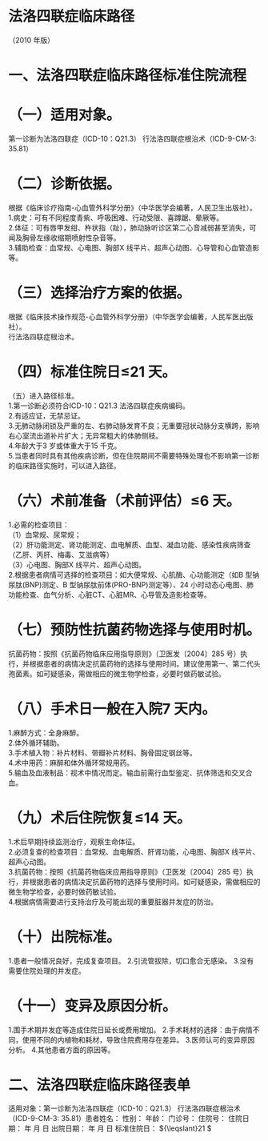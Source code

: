 # 法洛四联症临床路径  
（2010 年版）  
# 一、法洛四联症临床路径标准住院流程  
# （一）适用对象。  
第一诊断为法洛四联症（ICD-10：Q21.3） 行法洛四联症根治术（ICD-9-CM-3: 35.81）  
# （二）诊断依据。  
根据《临床诊疗指南-心血管外科学分册》（中华医学会编著，人民卫生出版社）。  
1.病史：可有不同程度青紫、呼吸困难、行动受限、喜蹲踞、晕厥等。  
2.体征：可有唇甲发绀、杵状指（趾），肺动脉听诊区第二心音减弱甚至消失，可闻及胸骨左缘收缩期喷射性杂音等。  
3.辅助检查：血常规、心电图、胸部X 线平片、超声心动图、心导管和心血管造影等。  
# （三）选择治疗方案的依据。  
根据《临床技术操作规范-心血管外科学分册》（中华医学会编著，人民军医出版社）。  
行法洛四联症根治术。  
# （四）标准住院日≤21 天。  
（五）进入路径标准。  
1.第一诊断必须符合ICD-10：Q21.3 法洛四联症疾病编码。  
2.有适应证，无禁忌证。  
3.无肺动脉闭锁及严重的左、右肺动脉发育不良；无重要冠状动脉分支横跨，影响右心室流出道补片扩大；无异常粗大的体肺侧枝。  
4.年龄大于3 岁或体重大于15 千克。  
5.当患者同时具有其他疾病诊断，但在住院期间不需要特殊处理也不影响第一诊断的临床路径实施时，可以进入路径。  
# （六）术前准备（术前评估）≤6 天。  
1.必需的检查项目：  
（1）血常规、尿常规；  
（2）肝功能测定、肾功能测定、血电解质、血型、凝血功能、感染性疾病筛查（乙肝、丙肝、梅毒、艾滋病等）  
（3）心电图、胸部X 线平片、超声心动图。  
2.根据患者病情可选择的检查项目：如大便常规、心肌酶、心功能测定（如B 型钠尿肽(BNP)测定、B 型钠尿肽前体(PRO-BNP)测定等）、24 小时动态心电图、肺功能检查、血气分析、心脏CT、心脏MR、心导管及造影检查等。  
# （七）预防性抗菌药物选择与使用时机。  
抗菌药物：按照《抗菌药物临床应用指导原则》（卫医发〔2004〕285 号）执行，并根据患者的病情决定抗菌药物的选择与使用时间。建议使用第一、第二代头孢菌素。如可疑感染，需做相应的微生物学检查，必要时做药敏试验。  
# （八）手术日一般在入院7 天内。  
1.麻醉方式：全身麻醉。  
2.体外循环辅助。  
3.手术植入物：补片材料、带瓣补片材料、胸骨固定钢丝等。  
4.术中用药：麻醉和体外循环常规用药。  
5.输血及血液制品：视术中情况而定。输血前需行血型鉴定、抗体筛选和交叉合血。  
# （九）术后住院恢复≤14 天。  
1.术后早期持续监测治疗，观察生命体征。  
2.必须复查的检查项目：血常规、血电解质、肝肾功能，心电图、胸部X 线平片、超声心动图。  
3.抗菌药物：按照《抗菌药物临床应用指导原则》（卫医发〔2004〕285 号）执行，并根据患者的病情决定抗菌药物的选择与使用时间。如可疑感染，需做相应的微生物学检查，必要时做药敏试验。  
4.根据病情需要进行支持治疗及可能出现的重要脏器并发症的防治。  
# （十）出院标准。  
1.患者一般情况良好，完成复查项目。 2.引流管拔除，切口愈合无感染。 3.没有需要住院处理的并发症。  
# （十一）变异及原因分析。  
1.围手术期并发症等造成住院日延长或费用增加。 2.手术耗材的选择：由于病情不同，使用不同的内植物和耗材，导致住院费用存在差异。 3.医师认可的变异原因分析。 4.其他患者方面的原因等。  
# 二、法洛四联症临床路径表单  
适用对象：第一诊断为法洛四联症（ICD-10：Q21.3） 行法洛四联症根治术（ICD-9-CM-3: 35.81）患者姓名：            性别：     年龄：     门诊号：          住院号：             住院日期：      年   月   日   出院日期：      年   月   日  标准住院日： ${\leqslant}21 $  
